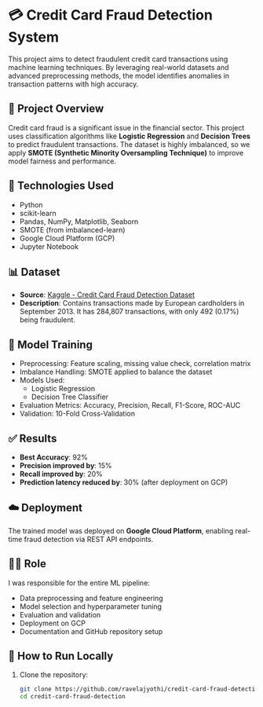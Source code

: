 # 💳 Credit Card Fraud Detection System

This project aims to detect fraudulent credit card transactions using machine learning techniques. By leveraging real-world datasets and advanced preprocessing methods, the model identifies anomalies in transaction patterns with high accuracy.

## 📌 Project Overview

Credit card fraud is a significant issue in the financial sector. This project uses classification algorithms like **Logistic Regression** and **Decision Trees** to predict fraudulent transactions. The dataset is highly imbalanced, so we apply **SMOTE (Synthetic Minority Oversampling Technique)** to improve model fairness and performance.

## 🚀 Technologies Used

- Python
- scikit-learn
- Pandas, NumPy, Matplotlib, Seaborn
- SMOTE (from imbalanced-learn)
- Google Cloud Platform (GCP)
- Jupyter Notebook

## 📊 Dataset

- **Source**: [Kaggle - Credit Card Fraud Detection Dataset](https://www.kaggle.com/datasets/mlg-ulb/creditcardfraud)
- **Description**: Contains transactions made by European cardholders in September 2013. It has 284,807 transactions, with only 492 (0.17%) being fraudulent.

## 🧠 Model Training

- Preprocessing: Feature scaling, missing value check, correlation matrix
- Imbalance Handling: SMOTE applied to balance the dataset
- Models Used:
  - Logistic Regression
  - Decision Tree Classifier
- Evaluation Metrics: Accuracy, Precision, Recall, F1-Score, ROC-AUC
- Validation: 10-Fold Cross-Validation

## ✅ Results

- **Best Accuracy**: 92%
- **Precision improved by**: 15%
- **Recall improved by**: 20%
- **Prediction latency reduced by**: 30% (after deployment on GCP)

## ☁️ Deployment

The trained model was deployed on **Google Cloud Platform**, enabling real-time fraud detection via REST API endpoints.

## 👩‍💻 Role

I was responsible for the entire ML pipeline:
- Data preprocessing and feature engineering
- Model selection and hyperparameter tuning
- Evaluation and validation
- Deployment on GCP
- Documentation and GitHub repository setup

## 📂 How to Run Locally

1. Clone the repository:
   ```bash
   git clone https://github.com/ravelajyothi/credit-card-fraud-detection.git
   cd credit-card-fraud-detection

